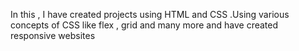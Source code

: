 In this , I have created projects using HTML and CSS .Using various concepts of CSS like flex , grid and many more and have created responsive websites
